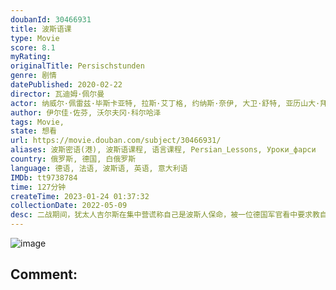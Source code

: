 ```yaml
---
doubanId: 30466931
title: 波斯语课
type: Movie
score: 8.1
myRating: 
originalTitle: Persischstunden
genre: 剧情
datePublished: 2020-02-22
director: 瓦迪姆·佩尔曼
actor: 纳威尔·佩雷兹·毕斯卡亚特, 拉斯·艾丁格, 约纳斯·奈伊, 大卫·舒特, 亚历山大·拜尔, 安德里亚斯·霍佛尔, 莉奥妮·贝尼希, 朱塞佩·希拉奇, 安托尼·查隆, 菲利克斯·冯·布雷多, 帕斯卡尔·艾尔索, 马库斯·卡尔文, 索菲亚·格谢维奇
author: 伊尔佳·佐芬, 沃尔夫冈·科尔哈泽
tags: Movie, 
state: 想看
url: https://movie.douban.com/subject/30466931/
aliases: 波斯密语(港), 波斯语课程, 语言课程, Persian_Lessons, Уроки_фарси
country: 俄罗斯, 德国, 白俄罗斯
language: 德语, 法语, 波斯语, 英语, 意大利语
IMDb: tt9738784
time: 127分钟
createTime: 2023-01-24 01:37:32
collectionDate: 2022-05-09
desc: 二战期间，犹太人吉尔斯在集中营谎称自己是波斯人保命，被一位德国军官看中要求教自己波斯语。对波斯语完全不懂的吉尔斯只能凭空编出一门语言，他开始用集中营中关押的犹太人的名字作为词根，编造出上千个“波斯语”...
---
```


![image](p2588101332.jpg)

Comment: 
---

